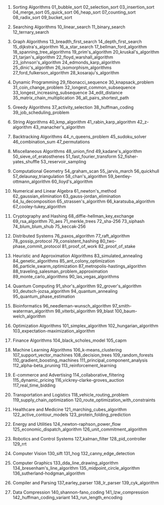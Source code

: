 1. Sorting Algorithms
01_bubble_sort 02_selection_sort 03_insertion_sort
04_merge_sort 05_quick_sort 06_heap_sort
07_counting_sort 08_radix_sort 09_bucket_sort

2. Searching Algorithms
10_linear_search 11_binary_search 12_ternary_search

3. Graph Algorithms
13_breadth_first_search 14_depth_first_search 15_dijkstra's_algorithm
16_a_star_search 17_bellman_ford_algorithm 18_spanning_tree_algorithms
19_prim's_algorithm 20_kruskal's_algorithm 21_tarjan's_algorithm
22_floyd_warshall_algorithm 23_johnson's_algorithm 24_edmonds_karp_algorithm
25_dinic's_algorithm 26_isomorphism_algorithms 27_ford_fulkerson_algorithm
28_kosaraju's_algorithm

4. Dynamic Programming
29_fibonacci_sequence 30_knapsack_problem 31_coin_change_problem
32_longest_common_subsequence 33_longest_increasing_subsequence 34_edit_distance
35_matrix_chain_multiplication 36_all_pairs_shortest_path

5. Greedy Algorithms
37_activity_selection 38_huffman_coding 39_job_scheduling_problem

6. String Algorithms
40_kmp_algorithm 41_rabin_karp_algorithm 42_z-algorithm
43_manacher's_algorithm

7. Backtracking Algorithms
44_n_queens_problem 45_sudoku_solver 46_combination_sum
47_permutations

8. Miscellaneous Algorithms
48_union_find 49_kadane's_algorithm 50_sieve_of_eratosthenes
51_fast_fourier_transform 52_fisher-yates_shuffle 53_reservoir_sampling

9. Computational Geometry
54_graham_scan 55_jarvis_march 56_quickhull
57_delaunay_triangulation 58_chan's_algorithm 59_bentley-ottmann_algorithm
60_lloyd's_algorithm

10. Numerical and Linear Algebra
61_newton's_method 62_gaussian_elimination 63_gauss-jordan_elimination
64_lu_decomposition 65_strassen's_algorithm 66_karatsuba_algorithm
67_cooley-tukey_algorithm

11. Cryptography and Hashing
68_diffie-hellman_key_exchange 69_rsa_algorithm 70_aes
71_merkle_trees 72_sha-256 73_siphash
74_blum_blum_shub 75_keccak-256

12. Distributed Systems
76_paxos_algorithm 77_raft_algorithm 78_gossip_protocol
79_consistent_hashing 80_two-phase_commit_protocol 81_proof_of_work
82_proof_of_stake

13. Heuristic and Approximation Algorithms
83_simulated_annealing 84_genetic_algorithms 85_ant_colony_optimization
86_particle_swarm_optimization 87_metropolis-hastings_algorithm 88_traveling_salesman_problem_approximation
89_monte_carlo_algorithms 90_las_vegas_algorithms

14. Quantum Computing
91_shor's_algorithm 92_grover's_algorithm 93_deutsch-jozsa_algorithm
94_quantum_annealing 95_quantum_phase_estimation

15. Bioinformatics
96_needleman-wunsch_algorithm 97_smith-waterman_algorithm 98_viterbi_algorithm
99_blast 100_baum-welch_algorithm

16. Optimization Algorithms
101_simplex_algorithm 102_hungarian_algorithm 103_expectation-maximization_algorithm

17. Finance Algorithms
104_black_scholes_model 105_capm

18. Machine Learning Algorithms
106_k-means_clustering 107_support_vector_machines 108_decision_trees
109_random_forests 110_gradient_boosting_machines 111_principal_component_analysis
112_alpha-beta_pruning 113_reinforcement_learning

19. E-commerce and Advertising
114_collaborative_filtering 115_dynamic_pricing 116_vickrey-clarke-groves_auction
117_real_time_bidding

20. Transportation and Logistics
118_vehicle_routing_problem 119_supply_chain_optimization 120_route_optimization_with_constraints

21. Healthcare and Medicine
121_marching_cubes_algorithm 122_active_contour_models 123_protein_folding_prediction

22. Energy and Utilities
124_newton-raphson_power_flow 125_economic_dispatch_algorithm 126_unit_commitment_algorithm

23. Robotics and Control Systems
127_kalman_filter 128_pid_controller 129_rrt

24. Computer Vision
130_sift 131_hog 132_canny_edge_detection

25. Computer Graphics
133_dda_line_drawing_algorithm 134_bresenham's_line_algorithm 135_midpoint_circle_algorithm
136_sutherland-hodgman_algorithm

26. Compiler and Parsing
137_earley_parser 138_lr_parser 139_cyk_algorithm

27. Data Compression
140_shannon-fano_coding 141_lzw_compression 142_huffman_coding_variant
143_run_length_encoding